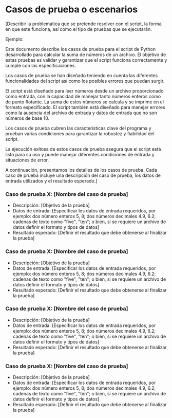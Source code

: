 # Casos de prueba o escenarios

[Describir la problemática que se pretende resolver con el script, la forma en que este funciona, así como el tipo de pruebas que se ejecutarán.

Ejemplo:

Este documento describe los casos de prueba para el script de Python desarrollado para calcular la suma de números de un archivo. El objetivo de estas pruebas es validar y garantizar que el script funciona correctamente y cumple con las especificaciones.

Los casos de prueba se han diseñado teniendo en cuenta las diferentes funcionalidades del script así como los posibles errores que puedan surgir.

El script está diseñado para leer números desde un archivo proporcionado como entrada, con la capacidad de manejar tanto números enteros como de punto flotante. La suma de estos números se calcula y se imprime en el formato especificado. El script también está diseñado para manejar errores como la ausencia del archivo de entrada y datos de entrada que no son números de base 10.

Los casos de prueba cubren las características clave del programa y prueban varias condiciones para garantizar la robustez y fiabilidad del script.

La ejecución exitosa de estos casos de prueba asegura que el script está listo para su uso y puede manejar diferentes condiciones de entrada y situaciones de error.

A continuación, presentamos los detalles de los casos de prueba. Cada caso de prueba incluye una descripción del caso de prueba, los datos de entrada utilizados y el resultado esperado.]
    
    
### Caso de prueba X: [Nombre del caso de prueba]

- Descripción: [Objetivo de la prueba]
- Datos de entrada: [Especificar los datos de entrada requeridos, por ejemplo: dos número enteros 5, 8; dos números decimales 4.9, 6.2; cadenas de texto como "five", "ten"; o bien, si se requiere un archivo de datos definir el formato y tipos de datos]
- Resultado esperado: [Definir el resultado que debe obtenerse al finalizar la prueba]


### Caso de prueba X: [Nombre del caso de prueba]

- Descripción: [Objetivo de la prueba]
- Datos de entrada: [Especificar los datos de entrada requeridos, por ejemplo: dos número enteros 5, 8; dos números decimales 4.9, 6.2; cadenas de texto como "five", "ten"; o bien, si se requiere un archivo de datos definir el formato y tipos de datos]
- Resultado esperado: [Definir el resultado que debe obtenerse al finalizar la prueba]


### Caso de prueba X: [Nombre del caso de prueba]

- Descripción: [Objetivo de la prueba]
- Datos de entrada: [Especificar los datos de entrada requeridos, por ejemplo: dos número enteros 5, 8; dos números decimales 4.9, 6.2; cadenas de texto como "five", "ten"; o bien, si se requiere un archivo de datos definir el formato y tipos de datos]
- Resultado esperado: [Definir el resultado que debe obtenerse al finalizar la prueba]


### Caso de prueba X: [Nombre del caso de prueba]

- Descripción: [Objetivo de la prueba]
- Datos de entrada: [Especificar los datos de entrada requeridos, por ejemplo: dos número enteros 5, 8; dos números decimales 4.9, 6.2; cadenas de texto como "five", "ten"; o bien, si se requiere un archivo de datos definir el formato y tipos de datos]
- Resultado esperado: [Definir el resultado que debe obtenerse al finalizar la prueba]
        
        